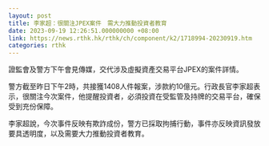 ```yaml
---
layout: post
title: 李家超：很關注JPEX案件　需大力推動投資者教育
date: 2023-09-19 12:26:51.000000000 +08:00
link: https://news.rthk.hk/rthk/ch/component/k2/1718994-20230919.htm
categories: rthk
---
```


證監會及警方下午會見傳媒，交代涉及虛擬資產交易平台JPEX的案件詳情。

警方截至昨日下午2時，共接獲1408人件報案，涉款約10億元。行政長官李家超表示，很關注今次案件，他提醒投資者，必須投資在受監管及持牌的交易平台，確保受到充份保障。

李家超說，今次事件反映有欺詐成份，警方已採取拘捕行動，事件亦反映資訊發放要具透明度，以及需要大力推動投資者教育。
